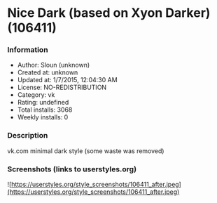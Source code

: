 # Nice Dark (based on Xyon Darker) (106411)

### Information
- Author: Sloun (unknown)
- Created at: unknown
- Updated at: 1/7/2015, 12:04:30 AM
- License: NO-REDISTRIBUTION
- Category: vk
- Rating: undefined
- Total installs: 3068
- Weekly installs: 0


### Description
vk.com minimal dark style (some waste was removed)


### Screenshots (links to userstyles.org)
![https://userstyles.org/style_screenshots/106411_after.jpeg](https://userstyles.org/style_screenshots/106411_after.jpeg)


